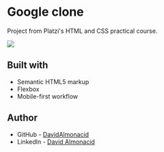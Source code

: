 # Google clone

Project from Platzi's HTML and CSS practical course.

![](https://imagizer.imageshack.com/v2/640x480q90/922/X3SRUx.png)

## Built with

- Semantic HTML5 markup
- Flexbox
- Mobile-first workflow

## Author

- GitHub - [DavidAlmonacid](https://github.com/DavidAlmonacid)
- LinkedIn - [David Almonacid](https://linkedin.com/in/davidalmonacid/)
